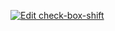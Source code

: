 [![Edit check-box-shift](https://codesandbox.io/static/img/play-codesandbox.svg)](https://codesandbox.io/s/check-box-shift-zwk90?fontsize=14&hidenavigation=1&theme=dark)